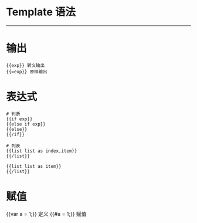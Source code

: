 # Template 语法
------------------


# 输出
```
{{exp}} 转义输出
{{=exp}} 原样输出
```

# 表达式
```
# 判断
{{if exp}}
{{else if exp}}
{{else}}
{{/if}}

# 列表
{{list list as index,item}}
{{/list}}

{{list list as item}}
{{/list}}
```


# 赋值
{{var a = 1;}} 定义
{{#a = 1;}} 赋值